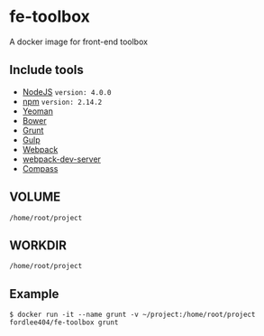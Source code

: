 # fe-toolbox
A docker image for front-end toolbox

## Include tools

* [NodeJS](http://nodejs.org) `version: 4.0.0`
* [npm](https://www.npmjs.com) `version: 2.14.2`
* [Yeoman](http://yeoman.io)
* [Bower](http://bower.io)
* [Grunt](http://gruntjs.com)
* [Gulp](http://gulpjs.com)
* [Webpack](http://webpack.github.io)
* [webpack-dev-server](http://webpack.github.io/docs/webpack-dev-server.html)
* [Compass](http://compass-style.org)

## VOLUME

`/home/root/project`

## WORKDIR

`/home/root/project`

## Example

`$ docker run -it --name grunt -v ~/project:/home/root/project fordlee404/fe-toolbox grunt`
